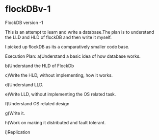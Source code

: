 # flockDBv-1
FlockDB version -1

This is an attempt to learn and write a database.The plan is to understand the LLD and HLD of flockDB and then write it myself.

I picked up flockDB as its a comparatively smaller code base.

Execution Plan:
a)Understand a basic idea of how database works.

b)Understand the HLD of FlockDb

c)Write the HLD, without implementing, how it works.

d)Understand LLD.

e)Write LLD, without implementing the OS related task.

f)Understand OS related design

g)Write it.

h)Work on making it distributed and fault tolerant.

i)Replication


